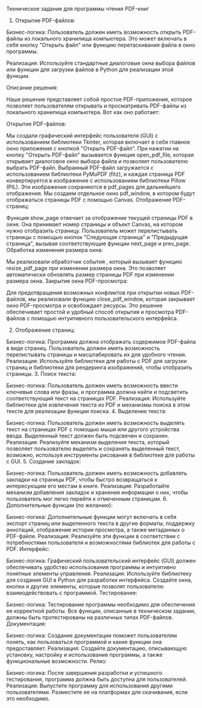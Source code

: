 Техническое задание для программы чтения PDF-книг

1. Открытие PDF-файлов:

Бизнес-логика: Пользователь должен иметь возможность открыть PDF-файлы из локального хранилища компьютера. Это может включать в себя кнопку "Открыть файл" или функцию перетаскивания файла в окно программы.

Реализация: Используйте стандартные диалоговые окна выбора файлов или функции для загрузки файлов в Python для реализации этой функции.

Описание решения:

Наше решение представляет собой простое PDF-приложение, которое позволяет пользователям открывать и просматривать PDF-файлы из локального хранилища компьютера. Вот как оно работает:

Открытие PDF-файлов:

Мы создали графический интерфейс пользователя (GUI) с использованием библиотеки Tkinter, которая включает в себя главное окно приложения с кнопкой "Открыть PDF-файл".
При нажатии на кнопку "Открыть PDF-файл" вызывается функция open_pdf_file, которая открывает диалоговое окно выбора файла и позволяет пользователю выбрать PDF-файл.
Выбранный PDF-файл загружается с использованием библиотеки PyMuPDF (fitz), и каждая страница PDF конвертируется в изображение с использованием библиотеки Pillow (PIL). Эти изображения сохраняются в pdf_pages для дальнейшего отображения.
Мы создаем отдельное окно pdf_window, в котором будут отображаться страницы PDF с помощью Canvas.
Отображение PDF-страниц:

Функция show_page отвечает за отображение текущей страницы PDF в окне. Она принимает номер страницы и объект Canvas, на котором нужно отобразить страницу.
Пользователь может перелистывать страницы с помощью кнопок "Следующая страница" и "Предыдущая страница", вызывая соответствующие функции next_page и prev_page.
Обработка изменения размера окна:

Мы реализовали обработчик события <Configure>, который вызывает функцию resize_pdf_page при изменении размера окна. Это позволяет автоматически обновлять размер страницы PDF при изменении размера окна.
Закрытие окна PDF-просмотра:

Для предотвращения возможных конфликтов при открытии новых PDF-файлов, мы реализовали функцию close_pdf_window, которая закрывает окно PDF-просмотра и освобождает ресурсы.
Это решение обеспечивает простой и удобный способ открытия и просмотра PDF-файлов с помощью интуитивного пользовательского интерфейса.

2. Отображение страниц:

Бизнес-логика: Программа должна отображать содержимое PDF-файла в виде страниц. Пользователь должен иметь возможность перелистывать страницы и масштабировать их для удобного чтения.
Реализация: Используйте библиотеки для работы с PDF для загрузки страниц и библиотеки для рендеринга изображений, чтобы отобразить страницы.
3. Поиск текста:

Бизнес-логика: Пользователь должен иметь возможность ввести ключевые слова или фразы, и программа должна найти и подсветить соответствующий текст на страницах PDF.
Реализация: Используйте библиотеки для извлечения текста из PDF и механизмы поиска в этом тексте для реализации функции поиска.
4. Выделение текста:

Бизнес-логика: Пользователь должен иметь возможность выделять текст на страницах PDF с помощью мыши или другого устройства ввода. Выделенный текст должен быть подсвечен и сохранен.
Реализация: Реализуйте механизм выделения текста, который позволяет пользователю выделять и сохранять выделенный текст, возможно, используя инструменты рисования в библиотеке для работы с GUI.
5. Создание закладок:

Бизнес-логика: Пользователь должен иметь возможность добавлять закладки на страницы PDF, чтобы быстро возвращаться к интересующим его местам в книге.
Реализация: Разработайте механизм добавления закладок и хранения информации о них, чтобы пользователь мог легко перейти к отмеченным страницам.
6. Дополнительные функции (по желанию):

Бизнес-логика: Дополнительные функции могут включать в себя экспорт страниц или выделенного текста в другие форматы, поддержку аннотаций, отображение истории просмотра, а также метаданных о PDF-файле.
Реализация: Реализуйте эти функции в соответствии с потребностями пользователя и возможностями библиотек для работы с PDF.
Интерфейс:

Бизнес-логика: Графический пользовательский интерфейс (GUI) должен обеспечивать удобство использования программы и интуитивно понятные элементы управления.
Реализация: Используйте библиотеку для создания GUI в Python для разработки интерфейса. Создайте окна, кнопки и другие элементы, которые позволят пользователю взаимодействовать с программой.
Тестирование:

Бизнес-логика: Тестирование программы необходимо для обеспечения ее корректной работы. Все функции, описанные в техническом задании, должны быть протестированы на различных типах PDF-файлов.
Документация:

Бизнес-логика: Создание документации поможет пользователям понять, как пользоваться программой и какие функции она предоставляет.
Реализация: Создайте документацию, описывающую установку, настройку и использование программы, а также функциональные возможности.
Релиз:

Бизнес-логика: После завершения разработки и успешного тестирования, программа должна быть доступна для пользователей.
Реализация: Выпустите программу для использования другими пользователями. Разместите ее на платформах для скачивания, если это необходимо.